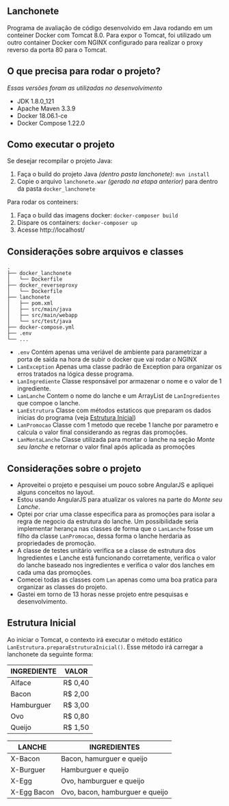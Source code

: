 Lanchonete
------------------

Programa de avaliação de código desenvolvido em Java rodando em um conteiner Docker com Tomcat 8.0. Para expor o Tomcat, foi utilizado um outro container Docker com NGINX configurado para realizar o proxy reverso da porta 80 para o Tomcat.

O que precisa para rodar o projeto?
------------------
_Essas versões foram as utilizadas no desenvolvimento_

* JDK 1.8.0_121
* Apache Maven 3.3.9
* Docker 18.06.1-ce
* Docker Compose 1.22.0

Como executar o projeto
------------------

Se desejar recompilar o projeto Java:
1) Faça o build do projeto Java _(dentro pasta *lanchonete*)_: `mvn install`
2) Copie o arquivo `lanchonete.war` _(gerado na etapa anterior)_ para dentro da pasta `docker_lanchonete`

Para rodar os conteiners:
1) Faça o build das imagens docker: `docker-composer build`
2) Dispare os containers: `docker-composer up`
3) Acesse http://localhost/

Considerações sobre arquivos e classes
------------------

    .
    ├── docker_lanchonete
    │   └── Dockerfile
    ├── docker_reverseproxy
    │   └── Dockerfile
    ├── lanchonete
    │   ├── pom.xml
    │   ├── src/main/java
    │   ├── src/main/webapp
    │   └── src/test/java
    ├── docker-compose.yml
    ├── .env
    └── ...	
	

* `.env` Contém apenas uma veriável de ambiente para parametrizar a porta de saída na hora de subir o docker que vai rodar o NGINX
* `LanException` Apenas uma classe padrão de Exception para organizar os erros tratados na lógica desse programa.
* `LanIngrediente` Classe responsável por armazenar o nome e o valor de 1 ingrediente.
* `LanLanche` Contem o nome do lanche e um ArrayList de ```LanIngredientes``` que compoe o lanche.
* `LanEstrutura` Classe com métodos estaticos que preparam os dados inicias do programa (veja [Estrutura Inicial](#estrutura-inicial))
* `LanPromocao` Classe com 1 metodo que recebe 1 lanche por parametro e calcula o valor final considerando as regras das promoções.
* `LanMontaLanche` Classe utilizada para montar o lanche na seção *Monte seu lanche* e retornar o valor final após aplicada as promoções

Considerações sobre o projeto
------------------

* Aproveitei o projeto e pesquisei um pouco sobre AngularJS e apliquei alguns conceitos no layout.
* Estou usando AngularJS para atualizar os valores na parte do *Monte seu Lanche*.
* Optei por criar uma classe especifica para as promoções para isolar a regra de negocio da estrutura do lanche. Um possibilidade seria implementar herança nas classes de forma que o `LanLanche` fosse um filho da classe `LanPromocao`, dessa forma o lanche herdaria as propriedades de promoção.
* A classe de testes unitário verifica se a classe de estrutura dos Ingredientes e Lanche está funcionando corretamente, verifica o valor do lanche baseado nos ingredientes e verifica o valor dos lanches em cada uma das promoções.
* Comecei todas as classes com `Lan` apenas como uma boa pratica para organizar as classes do projeto.
* Gastei em torno de 13 horas nesse projeto entre pesquisas e desenvolvimento.

Estrutura Inicial
------------------

Ao iniciar o Tomcat, o contexto irá executar o método estático `LanEstrutura.preparaEstruturaInicial()`. Esse método irá carregar a lanchonete da seguinte forma:

INGREDIENTE | VALOR
------------ | -------------
Alface | R$ 0,40
Bacon | R$ 2,00
Hamburguer | R$ 3,00
Ovo | R$ 0,80
Queijo | R$ 1,50

LANCHE | INGREDIENTES
------------ | -------------
X-Bacon | Bacon, hamurguer e queijo
X-Burguer | Hamburguer e queijo
X-Egg | Ovo, hamburguer e queijo
X-Egg Bacon | Ovo, bacon, hamburguer e queijo
